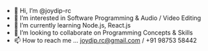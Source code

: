 - 👋 Hi, I’m @joydip-rc
- 👀 I’m interested in Software Programming & Audio / Video Editing
- 🌱 I’m currently learning Node.js, React.js
- 💞️ I’m looking to collaborate on Programming Concepts & Skills
- 📫 How to reach me ... joydip.rc@gmail.com / +91 98753 58442

<!---
joydip-rc/joydip-rc is a ✨ special ✨ repository because its `README.md` (this file) appears on your GitHub profile.
You can click the Preview link to take a look at your changes.
--->

